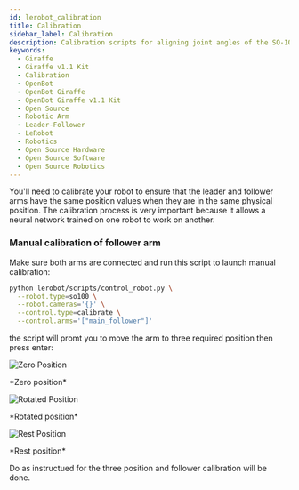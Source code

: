 ```yaml
---
id: lerobot_calibration
title: Calibration
sidebar_label: Calibration
description: Calibration scripts for aligning joint angles of the SO-100 follower arm.
keywords:
  - Giraffe
  - Giraffe v1.1 Kit
  - Calibration
  - OpenBot
  - OpenBot Giraffe
  - OpenBot Giraffe v1.1 Kit
  - Open Source
  - Robotic Arm
  - Leader-Follower
  - LeRobot
  - Robotics
  - Open Source Hardware
  - Open Source Software
  - Open Source Robotics
---
```


<!-- @format -->

You'll need to calibrate your robot to ensure that the leader and follower arms have the same position values when they are in the same physical position.
The calibration process is very important because it allows a neural network trained on one robot to work on another.

### Manual calibration of follower arm

Make sure both arms are connected and run this script to launch manual calibration:

```bash
python lerobot/scripts/control_robot.py \
  --robot.type=so100 \
  --robot.cameras='{}' \
  --control.type=calibrate \
  --control.arms='["main_follower"]'
```

the script will promt you to move the arm to three required position then press enter:
<div style={{ display: "flex", justifyContent: "space-between", gap: "10px" }}>

  <div style={{ textAlign: "center" }}>
    <img src="/img/follower_zero.jpeg" alt="Zero Position" style={{ width: "100%", maxWidth: "350px" }} />
    <p>*Zero position*</p>
  </div>

  <div style={{ textAlign: "center" }}>
    <img src="/img/follower_rotated.jpeg" alt="Rotated Position" style={{ width: "100%", maxWidth: "350px" }} />
    <p>*Rotated position*</p>
  </div>

  <div style={{ textAlign: "center" }}>
    <img src="/img/follower_rest.jpeg" alt="Rest Position" style={{ width: "100%", maxWidth: "350px" }} />
    <p>*Rest position*</p>
  </div>

</div>

Do as instructued for the three position and follower calibration will be done.

